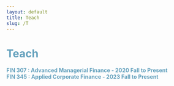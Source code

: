 ```yaml
---
layout: default
title: Teach
slug: /T
---
```


<h1 class="page-heading" style="color:#64a1bd">Teach</h1>

<span style="color:#64a1bd"><strong>FIN 307 &#58; Advanced Managerial Finance - 2020 Fall to Present&nbsp;</strong></span><br>
<span style="color:#64a1bd"><strong>FIN 345 &#58; Applied Corporate Finance - 2023 Fall to Present &nbsp;</strong></span>
